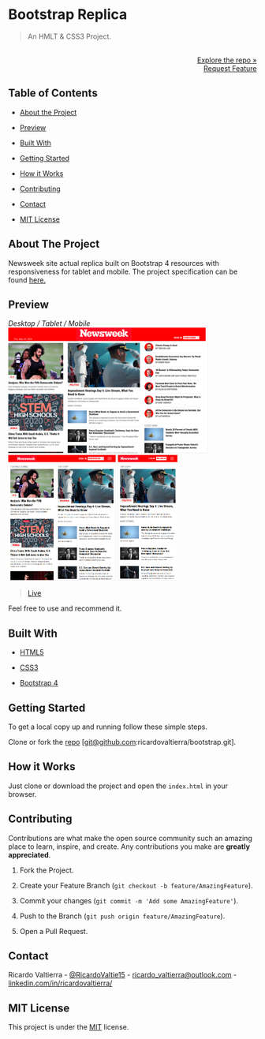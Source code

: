 # Bootstrap Replica

> An HMLT & CSS3 Project.

<p align="right">
  <br>
  <a href="https://github.com/ricardovaltierra/bootstrap">Explore the repo »</a>
  <br>
  <a href="https://github.com/ricardovaltierra/bootstrap/issues">Request Feature</a>
</p>

## Table of Contents

* [About the Project](#about-the-project)

* [Preview](#preview)

* [Built With](#built-with)

* [Getting Started](#getting-started)

* [How it Works](#how-it-works)

* [Contributing](#contributing)

* [Contact](#contact)

* [MIT License](#mit-license)

## About The Project

Newsweek site actual replica built on Bootstrap 4 resources with responsiveness for tablet and mobile. The project specification can be found [here.](https://www.theodinproject.com/courses/html-and-css/lessons/using-bootstrap?ref=lnav)

## Preview

*Desktop / Tablet / Mobile*
<br>
<img src="assets/img/screenshot/1.png" alt="Page desktop" height="255" /> <img src="assets/img/screenshot/2.png" alt="Page tablet" height="255" /> <img src="assets/img/screenshot/3.png" alt="Page mobile" height="255" />

> [Live](https://newsweek-responsive.netlify.app/)

Feel free to use and recommend it.

## Built With

* [HTML5](https://developer.mozilla.org/en-US/docs/Web/Guide/HTML/HTML5)

* [CSS3](https://developer.mozilla.org/en-US/docs/Archive/CSS3)

* [Bootstrap 4](https://getbootstrap.com/)

## Getting Started

To get a local copy up and running follow these simple steps.

Clone or fork the <a href="https://github.com/ricardovaltierra/bootstrap/">repo</a> [git@github.com:ricardovaltierra/bootstrap.git].

## How it Works

Just clone or download the project and open the `index.html` in your browser.

## Contributing

Contributions are what make the open source community such an amazing place to learn, inspire, and create. Any contributions you make are **greatly appreciated**.

1. Fork the Project.

2. Create your Feature Branch (`git checkout -b feature/AmazingFeature`).

3. Commit your changes (`git commit -m 'Add some AmazingFeature'`).

4. Push to the Branch (`git push origin feature/AmazingFeature`).

5. Open a Pull Request.

## Contact

Ricardo Valtierra - [@RicardoValtie15](https://twitter.com/RicardoValtie15) - ricardo_valtierra@outlook.com  - [linkedin.com/in/ricardovaltierra/](https://www.linkedin.com/in/ricardovaltierra/)

## MIT License

This project is under the [MIT](LICENSE) license.
